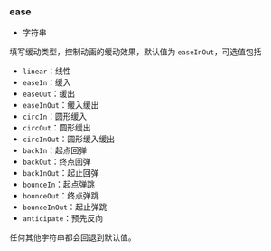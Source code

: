 ### ease
- 字符串

填写缓动类型，控制动画的缓动效果，默认值为 `easeInOut`，可选值包括
- `linear`：线性
- `easeIn`：缓入
- `easeOut`：缓出
- `easeInOut`：缓入缓出
- `circIn`：圆形缓入
- `circOut`：圆形缓出
- `circInOut`：圆形缓入缓出
- `backIn`：起点回弹
- `backOut`：终点回弹
- `backInOut`：起止回弹
- `bounceIn`：起点弹跳
- `bounceOut`：终点弹跳
- `bounceInOut`：起止弹跳
- `anticipate`：预先反向

任何其他字符串都会回退到默认值。
